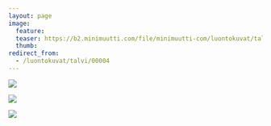 ```yaml
---
layout: page
image:
  feature:
  teaser: https://b2.minimuutti.com/file/minimuutti-com/luontokuvat/talvi/20130119_1549091-245px.jpg
  thumb:
redirect_from:
  - /luontokuvat/talvi/00004
---
```


![](https://b2.minimuutti.com/file/minimuutti-com/luontokuvat/talvi/20130119_155655-800px.jpg)

![](https://b2.minimuutti.com/file/minimuutti-com/luontokuvat/talvi/20130119_154909-800px.jpg)

![](https://b2.minimuutti.com/file/minimuutti-com/luontokuvat/talvi/20130119_154625-800px.jpg)


